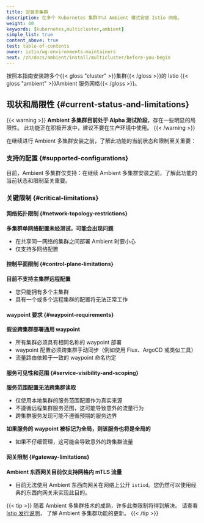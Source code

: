 ```yaml
---
title: 安装多集群
description: 在多个 Kubernetes 集群中以 Ambient 模式安装 Istio 网格。
weight: 40
keywords: [kubernetes,multicluster,ambient]
simple_list: true
content_above: true
test: table-of-contents
owner: istio/wg-environments-maintainers
next: /zh/docs/ambient/install/multicluster/before-you-begin
---
```


按照本指南安装跨多个{{< gloss "cluster" >}}集群{{< /gloss >}}的
Istio {{< gloss "ambient" >}}Ambient 服务网格{{< /gloss >}}。

## 现状和局限性 {#current-status-and-limitations}

{{< warning >}}
**Ambient 多集群目前处于 Alpha 测试阶段**，存在一些明显的局限性。
此功能正在积极开发中，建议不要在生产环境中使用。
{{< /warning >}}

在继续进行 Ambient 多集群安装之前，了解此功能的当前状态和限制至关重要：

### 支持的配置 {#supported-configurations}

目前，Ambient 多集群仅支持：在继续 Ambient 多集群安装之前，了解此功能的当前状态和限制至关重要。

### 关键限制 {#critical-limitations}

#### 网络拓扑限制 {#network-topology-restrictions}

**多集群单网络配置未经测试，可能会出现问题**
  - 在共享同一网络的集群之间部署 Ambient 时要小心
  - 仅支持多网络配置

#### 控制平面限制 {#control-plane-limitations}

**目前不支持主集群远程配置**
  - 您只能拥有多个主集群
  - 具有一个或多个远程集群的配置将无法正常工作

#### waypoint 要求 {#waypoint-requirements}

**假设跨集群部署通用 waypoint**
  - 所有集群必须具有相同名称的 waypoint 部署
  - waypoint 配置必须跨集群手动同步（例如使用 Flux、ArgoCD 或类似工具）
  - 流量路由依赖于一致的 waypoint 命名约定

#### 服务可见性和范围 {#service-visibility-and-scoping}

**服务范围配置无法跨集群读取**
  - 仅使用本地集群的服务范围配置作为真实来源
  - 不遵循远程集群服务范围，这可能导致意外的流量行为
  - 跨集群服务发现可能不遵循预期的服务边界

**如果服务的 waypoint 被标记为全局，则该服务也将是全局的**
  - 如果不仔细管理，这可能会导致意外的跨集群流量

#### 网关限制 {#gateway-limitations}

**Ambient 东西网关目前仅支持网格内 mTLS 流量**
  - 目前无法使用 Ambient 东西向网关在网络上公开 `istiod`。您仍然可以使用经典的东西向网关来实现此目的。

{{< tip >}}
随着 Ambient 多集群技术的成熟，许多此类限制将得到解决。
请查看 [Istio 发行说明](https://istio.io/latest/zh/news/)，
了解 Ambient 多集群功能的更新。
{{< /tip >}}
